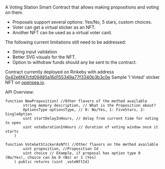A Voting Station Smart Contract that allows making propositions and voting on them.
 - Proposals support several options: Yes/No, 5 stars, custom choices.
 - Voter can get a virtual sticker as an NFT.
 - Another NFT can be used as a virtual voter card.

The following current limitations still need to be addressed:
- String input validation
- Better SVG visuals for the NFT.
- Option to withdraw funds should any be sent to the contract.

Contract currently deployed on Rinkeby with address [0x42e6f47cfd09485a16d155349a77f3340b3b3c0e](https://rinkeby.etherscan.io/address/0x42e6f47cfd09485a16d155349a77f3340b3b3c0e)
Sample 'I Voted' sticker NFT on [opensea.io](https://testnets.opensea.io/assets/0x42e6f47cfd09485a16d155349a77f3340b3b3c0e/0).

API Overview:
```
function NewProposition( //Other flavors of the method available
        string memory description, // What is the Proposition about?
        OptionsType optionsType, // 0: No/Yes, 1: FiveStars, 2: SingleOption
        uint startDelayInHours, // delay from current time for voting to open
        uint voteDurationInHours // duration of voting window once it starts
    )
   
function VoteGetStickerAsNft( //Other flavors on the method available
        uint proposition, //Proposition Id
        uint choice // EXample, if proposal has option type 0 (No/Yes), choice can be 0 (No) or 1 (Yes)
    ) public returns (uint _voteNftId)
 ```
 
        
